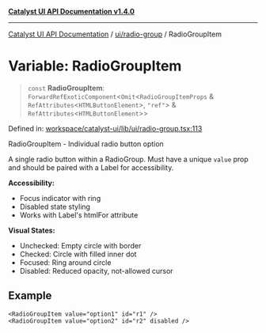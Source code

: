 [**Catalyst UI API Documentation v1.4.0**](../../../README.md)

---

[Catalyst UI API Documentation](../../../README.md) / [ui/radio-group](../README.md) / RadioGroupItem

# Variable: RadioGroupItem

> `const` **RadioGroupItem**: `ForwardRefExoticComponent`\<`Omit`\<`RadioGroupItemProps` & `RefAttributes`\<`HTMLButtonElement`\>, `"ref"`\> & `RefAttributes`\<`HTMLButtonElement`\>\>

Defined in: [workspace/catalyst-ui/lib/ui/radio-group.tsx:113](https://github.com/TheBranchDriftCatalyst/catalyst-ui/blob/main/lib/ui/radio-group.tsx#L113)

RadioGroupItem - Individual radio button option

A single radio button within a RadioGroup. Must have a unique `value` prop
and should be paired with a Label for accessibility.

**Accessibility:**

- Focus indicator with ring
- Disabled state styling
- Works with Label's htmlFor attribute

**Visual States:**

- Unchecked: Empty circle with border
- Checked: Circle with filled inner dot
- Focused: Ring around circle
- Disabled: Reduced opacity, not-allowed cursor

## Example

```tsx
<RadioGroupItem value="option1" id="r1" />
<RadioGroupItem value="option2" id="r2" disabled />
```
